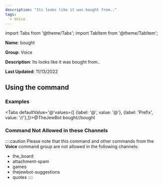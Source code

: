 ```yaml
---
description: "Its looks like it was bought from.."
tags:
  - Voice
---
```

import Tabs from '@theme/Tabs';
import TabItem from '@theme/TabItem';

**Name**: bought

**Group**: Voice

**Description**: Its looks like it was bought from..

**Last Updated**: 11/13/2022

## Using the command

### Examples
<Tabs defaultValue='@'values={[ {label: '@', value: '@'}, {label: 'Prefix', value: '//'},]}><TabItem value='@'>@TheJewBot bought</TabItem><TabItem value='//'>//bought</TabItem></Tabs>

### Command Not Allowed in these Channels
::::caution Please note that this command and other commands from the **Voice** command group are not allowed in the following channels:
- the_board
- attachment-spam
- games
- thejewbot-suggestions
- quotes
::::